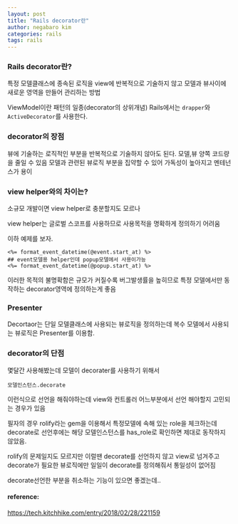 ```yaml
---
layout: post
title: "Rails decorator란"
author: negabaro kim
categories: rails
tags: rails
---
```


### Rails decorator란?

특정 모델클래스에 종속된 로직을 view에 반복적으로 기술하지 않고 모델과 뷰사이에 새로운 영역을 만들어 관리하는 방법

ViewModel이란 패턴의 일종(decorator의 상위개념)
Rails에서는 `drapper`와`ActiveDecorator`를 사용한다.

### decorator의 장점

뷰에 기술하는 로직적인 부분을 반복적으로 기술하지 않아도 된다.
모델,뷰 양쪽 코드량을 줄일 수 있음
모델과 관련된 뷰로직 부분을 집약할 수 있어 가독성이 높아지고 멘테넌스가 용이

### view helper와의 차이는?

소규모 개발이면 view helper로 충분할지도 모르나

view helper는 글로벌 스코프를 사용하므로 사용목적을 명확하게 정의하기 어려움

이하 예제를 보자.

```
<%= format_event_datetime(@event.start_at) %>
## event모델용 helper인데 popup모델에서 사용이가능
<%= format_event_datetime(@popup.start_at) %>
```

이러한 목적의 불명확함은 규모가 커질수록 버그발생률을 높히므로 
특정 모델에서만 동작하는 decorator영역에 정의하는게 좋음


### Presenter

Decortaor는 단일 모델클래스에 사용되는 뷰로직을 정의하는데
복수 모델에서 사용되는 뷰로직은 Presenter를 이용함.


### decorator의 단점

몇달간 사용해봤는데 모델이 decorater를 사용하기 위해서

`모델인스턴스.decorate`

이런식으로 선언을 해줘야하는데
view와 컨트롤러 어느부분에서 선언 해야할지 고민되는 경우가 있음

필자의 경우 rolify라는 gem을 이용해서 특정모델에 속해 있는 role을 체크하는데
decorate로 선언후에는 해당 모델인스턴스를  has_role로 확인하면 제대로 동작하지 않았음.

rolify의 문제일지도 모르지만 이럴땐 decorate를 선언하지 않고 view로 넘겨주고 decorate가 필요한 뷰로직에만 일일이 decorate를 정의해줘서
통일성이 없어짐

decorate선언한 부분을 취소하는 기능이 있으면 좋겠는데..

#### reference:
https://tech.kitchhike.com/entry/2018/02/28/221159